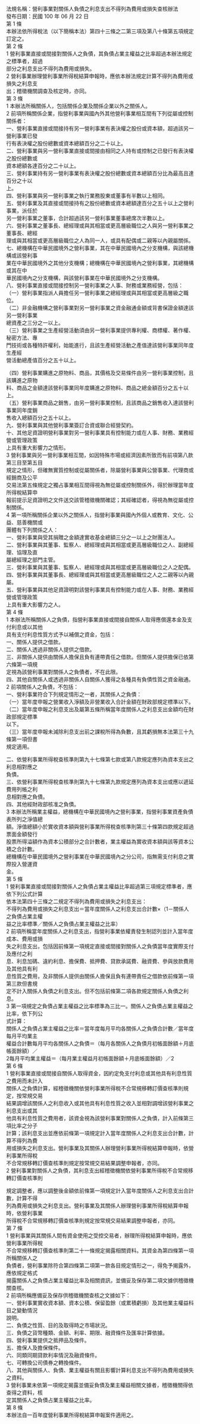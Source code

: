 法規名稱：營利事業對關係人負債之利息支出不得列為費用或損失查核辦法  
發布日期：民國 100 年 06 月 22 日  
第 1 條  
本辦法依所得稅法（以下簡稱本法）第四十三條之二第三項及第八十條第五項規定訂定之。  
第 2 條  
1 營利事業直接或間接對關係人之負債，其負債占業主權益之比率超過本辦法規定之標準者，超過  
部分之利息支出不得列為費用或損失。  
2 營利事業辦理營利事業所得稅結算申報時，應依本辦法規定計算不得列為費用或損失之利息支  
出；稽徵機關調查及核定時，亦同。  
第 3 條  
1 本辦法所稱關係人，包括關係企業及關係企業以外之關係人。  
2 前項所稱關係企業，指營利事業與國內外其他營利事業相互間有下列從屬或控制關係者：  
一、營利事業直接或間接持有另一營利事業有表決權之股份或資本額，超過該另一營利事業已發  
行有表決權之股份總數或資本總額百分之二十以上。  
二、營利事業與另一營利事業直接或間接由相同之人持有或控制之已發行有表決權之股份總數或  
資本總額各達百分之二十以上。  
三、營利事業持有另一營利事業有表決權之股份總數或資本總額百分比為最高且達百分之十以  
上。  
四、營利事業與另一營利事業之執行業務股東或董事有半數以上相同。  
五、營利事業及其直接或間接持有之股份總數或資本總額達百分之五十以上之營利事業，派任於  
另一營利事業之董事，合計超過該另一營利事業董事總席次半數以上。  
六、營利事業之董事長、總經理或與其相當或更高層級職位之人與另一營利事業之董事長、總經  
理或與其相當或更高層級職位之人為同一人，或具有配偶或二親等以內親屬關係。  
七、總機構在中華民國境外之營利事業，其在中華民國境內之分支機構，與該總機構或該營利事  
業在中華民國境外之其他分支機構；總機構在中華民國境內之營利事業，其總機構或其在中  
華民國境內之分支機構，與該營利事業在中華民國境外之分支機構。  
八、營利事業直接或間接控制另一營利事業之人事、財務或業務經營，包括：  
（一）營利事業指派人員擔任另一營利事業之總經理或與其相當或更高層級之職位。  
（二）非金融機構之營利事業對另一營利事業之資金融通金額或背書保證金額達該另一營利事業  
總資產之三分之一以上。  
（三）營利事業之生產經營活動須由另一營利事業提供專利權、商標權、著作權、秘密方法、專  
門技術或各種特許權利，始能進行，且該生產經營活動之產值達該營利事業同年度生產經  
營活動總產值百分之五十以上。  


（四）營利事業購進之原物料、商品，其價格及交易條件由另一營利事業控制，且該購進之原物  
料、商品之金額達該營利事業同年度購進之原物料、商品之總金額百分之五十以上。  
（五）營利事業商品之銷售，由另一營利事業控制，且該商品之銷售收入達該營利事業同年度銷  
售收入總額百分之五十以上。  
九、營利事業與其他營利事業簽訂合資或聯合經營契約。  
十、其他足資證明營利事業對另一營利事業具有控制能力或在人事、財務、業務經營或管理政策  
上具有重大影響力之情形。  
3 營利事業與另一營利事業相互間，如因特殊市場或經濟因素所致而有前項第八款第三目至第五目  
規定之情形，但確無實質控制或從屬關係者，除屬營利事業與公營事業、代理商或經銷商及公平  
交易法第五條規定之獨占事業相互間得視為無從屬或控制關係外，得於辦理當年度所得稅結算申  
報前提示足資證明之文件送交該管稽徵機關確認；其經確認者，得視為無從屬或控制關係。  
4 第一項所稱關係企業以外之關係人，指營利事業與國內外個人或教育、文化、公益、慈善機關或  
團體有下列關係之人：  
一、營利事業與受其捐贈之金額達實收基金總額三分之一以上之財團法人。  
二、營利事業與其董事、監察人、總經理或與其相當或更高層級職位之人、副總經理、協理及直  
屬總經理之部門主管。  
三、營利事業與其董事、監察人、總經理或與其相當或更高層級職位之人之配偶。  
四、營利事業與其董事長、總經理或與其相當或更高層級職位之人之二親等以內親屬。  
五、營利事業與其他足資證明對該營利事業具有控制能力或在人事、財務、業務經營或管理政策  
上具有重大影響力之人。  
第 4 條  
1 本辦法所稱關係人之負債，指營利事業直接或間接自關係人取得應償還本金及支付利息或以其他  
具有支付利息性質方式予以補償之資金，包括：  
一、關係人提供之借款。  
二、關係人透過非關係人提供之借款。  
三、非關係人提供由關係人擔保且負有連帶責任之借款。但關係人提供擔保已依第六條第一項規  
定視為該營利事業對關係人之負債者，不在此限。  
四、其他自關係人或透過非關係人自關係人獲得之各種具有負債性質之資金融通。  
2 前項關係人之負債，不包括：  
一、營利事業符合下列規定情形之一者，其關係人之負債：  
（一）當年度申報之營業收入淨額及非營業收入合計金額在財政部規定標準以下。  
（二）當年度申報之利息支出及屬第五條所稱當年度關係人之利息支出金額均在財政部規定標準  
以下。  
（三）當年度申報未減除利息支出前之課稅所得為負數，且其虧損無本法第三十九條第一項但書  
規定適用。  


二、依營利事業所得稅查核準則第九十七條第七款或第八款規定應列為資本支出之利息相對應之  
負債。  
三、依營利事業所得稅查核準則第九十七條第九款規定應列為資本支出或應以遞延費用列帳之利  
息相對應之負債。  
四、其他經財政部核准之負債。  
3 本辦法所稱業主權益，總機構在中華民國境內之營利事業，指營利事業資產負債表所列之淨值總  
額。淨值總額小於實收資本額與營利事業所得稅查核準則第三十條第四款規定超過票面金額發行  
股票所得溢額作為資本公積部分之合計數者，業主權益為實收資本額與該等資本公積之合計數。  
總機構在中華民國境外之營利事業在中華民國境內之分公司，指無需支付利息之實際投入營運資  
金。  
第 5 條  
1 營利事業直接或間接對關係人之負債占業主權益比率超過第三項規定標準者，應依下列公式計算  
依本法第四十三條之二規定不得列為費用或損失之利息支出：  
不得列為費用或損失之利息支出＝當年度關係人之利息支出合計數×（1－關係人之負債占業主權  
益之比率標準／關係人之負債占業主權益之比率）  
2 前項所稱當年度關係人之利息支出，指營利事業依權責發生制認列並計入當年度成本、費用或損  
失之利息支出，包括因前條第一項規定直接或間接對關係人之負債當年度實際支付及應付之利  
息、利息加碼、違約利息、擔保費、抵押費、貸款承諾費、融資費、參與放款費用及其他具有利  
息性質之費用，及非關係人提供由關係人擔保且負有連帶責任之借款依前條第一項第三款但書規  
定不計入關係人負債之利息支出。但不包括前條第二項各款規定關係人負債之利息。  
3 第一項規定之負債占業主權益之比率標準為三比一。關係人之負債占業主權益之比率，依下列公  
式計算：  
關係人之負債占業主權益之比率＝當年度每月平均各關係人之負債合計數／當年度每月平均業主  
權益合計數每月平均各關係人之負債＝（每月各關係人之負債月初帳面餘額＋月底帳面餘額）／  
2每月平均業主權益＝（每月業主權益月初帳面餘額＋月底帳面餘額）／2  
第 6 條  
1 營利事業直接或間接自關係人取得資金，因約定免支付利息或其他具有利息性質之費用而未計入  
關係人之負債計算，經稽徵機關依營利事業所得稅不合常規移轉訂價查核準則規定，按常規交易  
結果調增該關係人之利息收入或其他具有利息性質之收入並相對調增該營利事業之利息支出或其  
他具有利息性質之費用者，該資金視為該營利事業對關係人之負債，計入前條第三項比率之分子  
計算；該利息支出並應依前條第一項規定計入當年度關係人之利息支出合計數，計算不得列為費  
用或損失之利息支出。營利事業及其關係人辦理營利事業所得稅結算申報時，依營利事業所得稅  
不合常規移轉訂價查核準則規定按常規交易結果調整申報者，亦同。  
2 營利事業對關係人之負債，其利息支出經稽徵機關依營利事業所得稅不合常規移轉訂價查核準則  


規定調整者，應以調整後金額依前條第一項規定計入當年度關係人之利息支出合計數，計算不得  
列為費用或損失之利息支出。營利事業及其關係人辦理營利事業所得稅結算申報時，依營利事業  
所得稅不合常規移轉訂價查核準則規定按常規交易結果調整申報者，亦同。  
第 7 條  
1 營利事業與其關係人間有資金使用之受控交易者，辦理所得稅結算申報時，應依營利事業所得稅  
不合常規移轉訂價查核準則第二十一條規定揭露相關資料。其資金為第四條第一項所稱關係人之  
負債者，營利事業除符合第四條第二項第一款各目規定情形之一，得免予揭露外，應依規定格式  
揭露關係人之負債占業主權益比率及相關資訊，並備妥及保存第二項文據供稽徵機關查核。  
2 前項所稱應備妥及保存供稽徵機關查核之文據如下：  
一、營利事業實收資本額、資本公積、保留盈餘（或累積虧損）及其他業主權益科目之變動情況  
說明。  
二、負債之性質、目的及取得時之市場狀況。  
三、負債之貨幣種類、金額、利率、期限、融資條件及匯率計算依據。  
四、營利事業提供之抵押品及條件。  
五、擔保人及擔保條件。  
六、同類同期貸款利率情況及融資條件。  
七、可轉換公司債券之轉換條件。  
八、其他與關係人、負債、業主權益有關且影響計算利息支出不得列為費用或損失之資料。  
3 營利事業未依第一項規定揭露並備妥負債及業主權益相關文據者，稽徵機關得依查得之資料，核  
定其關係人之負債占業主權益之比率。  
第 8 條  
本辦法自一百年度營利事業所得稅結算申報案件適用之。  


